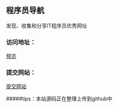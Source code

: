 ## 程序员导航
发现、收集和分享IT程序员优秀网址<br>
### 访问地址：
<a href="http://nav.iterabc.com/"  target="_blank">预览</a><br>
### 提交网站： 
<a href="http://nav.iterabc.com/?a=message"  target="_blank">提交网站</a><br>


#####tips：本站源码正在整理上传到github中
